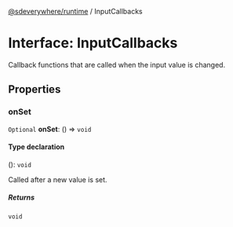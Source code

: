 [@sdeverywhere/runtime](../index.md) / InputCallbacks

# Interface: InputCallbacks

Callback functions that are called when the input value is changed.

## Properties

### onSet

 `Optional` **onSet**: () => `void`

#### Type declaration

(): `void`

Called after a new value is set.

##### Returns

`void`
